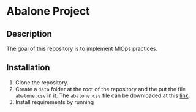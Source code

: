 # Abalone Project

## Description
The goal of this repository is to implement MlOps practices.

## Installation 

1) Clone the repository.
2) Create a `data` folder at the root of the repository and the put the file `abalone.csv` in it. The `abalone.csv` file can be downloaded at this [link](https://www.kaggle.com/datasets/rodolfomendes/abalone-dataset).
3) Install requirements by running 